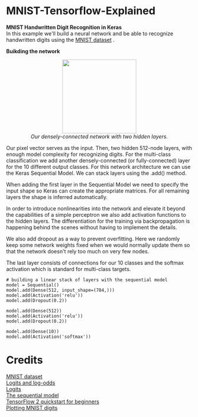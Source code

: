 # MNIST-Tensorflow-Explained
**MNIST Handwritten Digit Recognition in Keras** </br>
In this example we'll build a neural network and be able to recognize handwritten digits using the  [MNIST dataset](http://yann.lecun.com/exdb/mnist/) 
.


**Buikding the network** </br>
<p align='center'>
<img width=""300" height="200" src="https://cdn.nextjournal.com/data/1220CC01595BBCB08CCAC75AC0A373519699CFBC6FB7E6118A92DDB89EDB63490CFE?filename=text4298.png&content-type=image/png"> </br>
<em>Our densely-connected network with two hidden layers.   </em>
</p>
Our pixel vector serves as the input. Then, two hidden 512-node layers, with enough model complexity for recognizing digits. For the multi-class classification we add another densely-connected (or fully-connected) layer for the 10 different output classes. For this network architecture we can use the Keras Sequential Model. We can stack layers using the .add() method.

When adding the first layer in the Sequential Model we need to specify the input shape so Keras can create the appropriate matrices. For all remaining layers the shape is inferred automatically. 

In order to introduce nonlinearities into the network and elevate it beyond the capabilities of a simple perceptron we also add activation functions to the hidden layers. The differentiation for the training via backpropagation is happening behind the scenes without having to implement the details. 

We also add dropout as a way to prevent overfitting. Here we randomly keep some network weights fixed when we would normally update them so that the network doesn't rely too much on very few nodes.

The last layer consists of connections for our 10 classes and the softmax activation which is standard for multi-class targets.
```
# building a linear stack of layers with the sequential model
model = Sequential()
model.add(Dense(512, input_shape=(784,)))
model.add(Activation('relu'))                            
model.add(Dropout(0.2))

model.add(Dense(512))
model.add(Activation('relu'))
model.add(Dropout(0.2))

model.add(Dense(10))
model.add(Activation('softmax'))
```

# Credits

[MNIST dataset](http://yann.lecun.com/exdb/mnist/)  </br>
[Logits and log-odds](https://www.statisticshowto.com/log-odds/)</br>
[Logits](https://fr.wikipedia.org/wiki/Logit)</br>
[The sequential model](https://keras.io/guides/sequential_model/)</br>
[TensorFlow 2 quickstart for beginners](https://www.tensorflow.org/tutorials/quickstart/beginner)</br>
[Plotting MNIST digits](https://medium.com/the-data-science-publication/how-to-plot-mnist-digits-using-matplotlib-65a2e0cc068)
